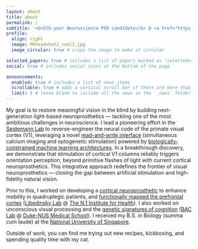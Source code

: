 ```yaml
---
layout: about
title: about
permalink: /
subtitle: '<b>5th-year Neuroscience PhD candidate</b> @ <a href="https://seidemannlab.site/">Seidemann lab</a>, <a href="https://www.utexas.edu/">UT Austin</a> <br> Depts. of <a href="https://neuroscience.utexas.edu/">Neuroscience</a> & <a href="https://liberalarts.utexas.edu/psychology/">Psychology</a>, <a href="https://inp.neuroscience.utexas.edu/">INP</a>, <a href="https://ctcn.utexas.edu/">CTCN</a>, <a href="https://liberalarts.utexas.edu/cps/">CPS</a>'
profile:
  align: right
  image: PKheadshot2_cool2.jpg
  image_circular: true # crops the image to make it circular

selected_papers: true # includes a list of papers marked as "selected={true}"
social: true # includes social icons at the bottom of the page

announcements:
  enabled: true # includes a list of news items
  scrollable: true # adds a vertical scroll bar if there are more than 3 news items
  limit: 5 # leave blank to include all the news in the `_news` folder
---
```


My goal is to restore meaningful vision in the blind by building next-generation light-based neuroprosthetics — tackling one of the most ambitious challenges in neuroscience. I lead a pioneering effort in the [Seidemann Lab](https://seidemannlab.site/) to reverse-engineer the neural code of the primate visual cortex (V1), leveraging a novel [read-and-write interface](https://pk-hq.github.io/projects/1_project.html) (simultaneous calcium imaging and optogenetic stimulation) powered by [biologically-constrained machine learning architectures](https://pk-hq.github.io/projects/2_project.html). In a breakthrough discovery, we demonstrate that stimulation of cortical V1 columns reliably triggers orientation perception, beyond primitive flashes of light with current cortical neuroprosthetics. This integrative approach redefines the frontier of visual neuroprosthetics — closing the gap between artificial stimulation and high-fidelity natural vision.

Prior to this, I worked on developing a [cortical neuroprosthetic](https://journals.plos.org/plosone/article?id=10.1371/journal.pone.0165773) to enhance mobility in quadruplegic patients, and [functionally mapped the prefrontal cortex](https://www.jneurosci.org/content/43/38/6564.abstract) ([Libedinsky Lab](http://libedinskylab.com/) @ [The N.1 Institute for Health](https://n1labs.org/)). I also worked on unconscious visual processing and the [genetic signatures of cognition](https://www.eneuro.org/content/6/6/ENEURO.0283-19.2019) ([BAC Lab](https://sites.google.com/site/brainconsciousnesslab/about-us?authuser=0) @ [Duke-NUS Medical School](https://www.duke-nus.edu.sg/)). I received my B.S. in Biology (summa cum laude) at the [National University of Singapore](https://nus.edu.sg/).

Outside of work, you can find me trying out new recipes, kickboxing, and spending quality time with my cat.
